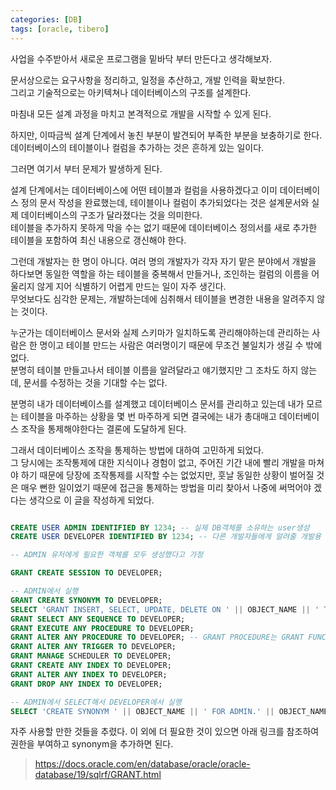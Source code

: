 ```yaml
---
categories: [DB]
tags: [oracle, tibero]
---
```


사업을 수주받아서 새로운 프로그램을 밑바닥 부터 만든다고 생각해보자.  

문서상으로는 요구사항을 정리하고, 일정을 추산하고, 개발 인력을 확보한다.  
그리고 기술적으로는 아키텍쳐나 데이터베이스의 구조를 설계한다.

마침내 모든 설계 과정을 마치고 본격적으로 개발을 시작할 수 있게 된다.

하지만, 이따금씩 설계 단계에서 놓친 부분이 발견되어 부족한 부분을 보충하기로 한다.  
데이터베이스의 테이블이나 컬럼을 추가하는 것은 흔하게 있는 일이다.

그러면 여기서 부터 문제가 발생하게 된다.

설계 단계에서는 데이터베이스에 어떤 테이블과 컬럼을 사용하겠다고 이미 데이터베이스 정의 문서 작성을 완료했는데, 테이블이나 컬럼이 추가되었다는 것은 설계문서와 실제 데이터베이스의 구조가 달라졌다는 것을 의미한다.  
테이블을 추가하지 못하게 막을 수는 없기 때문에 데이터베이스 정의서를 새로 추가한 테이블을 포함하여 최신 내용으로 갱신해야 한다.

그런데 개발자는 한 명이 아니다. 여러 명의 개발자가 각자 자기 맡은 분야에서 개발을 하다보면 동일한 역할을 하는 테이블을 중복해서 만들거나, 조인하는 컬럼의 이름을 어울리지 않게 지어 식별하기 어렵게 만드는 일이 자주 생긴다.  
무엇보다도 심각한 문제는, 개발하는데에 심취해서 테이블을 변경한 내용을 알려주지 않는 것이다.

누군가는 데이터베이스 문서와 실제 스키마가 일치하도록 관리해야하는데 관리하는 사람은 한 명이고 테이블 만드는 사람은 여러명이기 때문에 무조건 불일치가 생길 수 밖에 없다.  
분명히 테이블 만들고나서 테이블 이름을 알려달라고 얘기했지만 그 조차도 하지 않는데, 문서를 수정하는 것을 기대할 수는 없다.

분명히 내가 데이터베이스를 설계했고 데이터베이스 문서를 관리하고 있는데 내가 모르는 테이블을 마주하는 상황을 몇 번 마주하게 되면 결국에는 내가 총대매고 데이터베이스 조작을 통제해야한다는 결론에 도달하게 된다.

그래서 데이터베이스 조작을 통제하는 방법에 대하여 고민하게 되었다.  
그 당시에는 조작통제에 대한 지식이나 경험이 없고, 주어진 기간 내에 빨리 개발을 마쳐야 하기 때문에 당장에 조작통제를 시작할 수는 없었지만, 훗날 동일한 상황이 벌어질 것은 매우 뻔한 일이었기 때문에 접근을 통제하는 방법을 미리 찾아서 나중에 써먹어야 겠다는 생각으로 이 글을 작성하게 되었다.

```sql

CREATE USER ADMIN IDENTIFIED BY 1234; -- 실제 DB객체를 소유하는 user생성
CREATE USER DEVELOPER IDENTIFIED BY 1234; -- 다른 개발자들에게 알려줄 개발용 user생성

-- ADMIN 유저에게 필요한 객체를 모두 생성했다고 가정

GRANT CREATE SESSION TO DEVELOPER; 

-- ADMIN에서 실행
GRANT CREATE SYNONYM TO DEVELOPER;
SELECT 'GRANT INSERT, SELECT, UPDATE, DELETE ON ' || OBJECT_NAME || ' TO DEVELOPER;' FROM USER_OBJECTS WHERE OBJECT_TYPE IN ('TABLE', 'VIEW'); -- 테이블,뷰 접근 허용
GRANT SELECT ANY SEQUENCE TO DEVELOPER;
GRANT EXECUTE ANY PROCEDURE TO DEVELOPER;
GRANT ALTER ANY PROCEDURE TO DEVELOPER; -- GRANT PROCEDURE는 GRANT FUNCTION을 포함한다.
GRANT ALTER ANY TRIGGER TO DEVELOPER;
GRANT MANAGE SCHEDULER TO DEVELOPER;
GRANT CREATE ANY INDEX TO DEVELOPER;
GRANT ALTER ANY INDEX TO DEVELOPER;
GRANT DROP ANY INDEX TO DEVELOPER;

-- ADMIN에서 SELECT해서 DEVELOPER에서 실행
SELECT 'CREATE SYNONYM ' || OBJECT_NAME || ' FOR ADMIN.' || OBJECT_NAME || ';' FROM USER_OBJECTS WHERE OBJECT_TYPE IN ('TABLE', 'VIEW', 'FUNCTION', 'PROCEDURE', 'TRIGGER');
```


자주 사용할 만한 것들을 추렸다.
이 외에 더 필요한 것이 있으면 아래 링크를 참조하여 권한을 부여하고 synonym을 추가하면 된다.

> https://docs.oracle.com/en/database/oracle/oracle-database/19/sqlrf/GRANT.html
